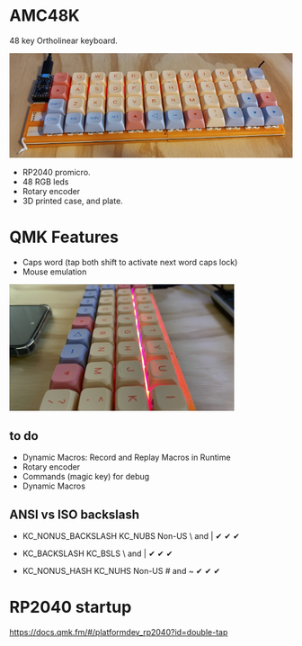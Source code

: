 # AMC48K
48 key Ortholinear keyboard.

![screenshot](amc48k_front.png)
- RP2040 promicro.
- 48 RGB leds
- Rotary encoder
- 3D printed case, and plate.

# QMK Features
- Caps word  (tap both shift to activate next word caps lock)
- Mouse emulation

![screenshot](amc48k_sideview.png)

## to do 
- Dynamic Macros: Record and Replay Macros in Runtime
- Rotary encoder
- Commands (magic key) for debug
- Dynamic Macros

## ANSI vs ISO backslash
- KC_NONUS_BACKSLASH	KC_NUBS	Non-US \ and |	✔	✔	✔
- KC_BACKSLASH	KC_BSLS	\ and |	✔	✔	✔

- KC_NONUS_HASH	KC_NUHS	Non-US # and ~	✔	✔	✔

# RP2040 startup
https://docs.qmk.fm/#/platformdev_rp2040?id=double-tap
